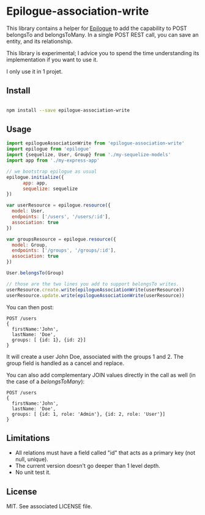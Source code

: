  # Epilogue-association-write


This library contains a helper for [Epilogue](https://github.com/dchester/epilogue) to add the capability to POST belongsTo and belongsToMany.
In a single POST REST call, you can save an entity, and its relationship.

This library is experimental; I advice you to spend the time understanding its implementation if you want to use it. 

I only use it in 1 projet.

## Install

```bash

npm install --save epilogue-association-write
```

## Usage


```javascript
import epilogueAssociationWrite from 'epilogue-association-write'
import epilogue from 'epilogue'
import {sequelize, User, Group} from './my-sequelize-models'
import app from './my-express-app'

// we bootstrap epilogue as usual
epilogue.initialize({
      app: app,
      sequelize: sequelize
})

var userResource = epilogue.resource({
  model: User,
  endpoints: ['/users', '/users/:id'],
  association: true
})

var groupsResource = epilogue.resource({
  model: Group,
  endpoints: ['/groups', '/groups/:id'],
  association: true
})

User.belongsTo(Group)

// those are the two lines you add to support belongsTo writes.
userResource.create.write(epilogueAssociationWrite(userResource))
userResource.update.write(epilogueAssociationWrite(userResource))
```

You can then post:

```
POST /users
{
  firstName:'John',
  lastName: 'Doe',
  groups: [ {id: 1}, {id: 2}]
}
```

It will create a user John Doe, associated with the groups 1 and 2. The group field is handled as a cancel and replace.

You can also add complementary JOIN values directly in the call as well (in the case of a _belongsToMany_):

```
POST /users
{
  firstName:'John',
  lastName: 'Doe',
  groups: [ {id: 1, role: 'Admin'}, {id: 2, role: 'User'}]
}
```
## Limitations

* All relations must have a field called "id" that acts as a primary key (not null, unique). 
* The current version doesn't go deeper than 1 level depth.
* No unit test it.

## License

MIT. See associated LICENSE file.
